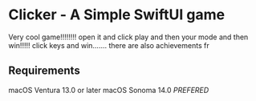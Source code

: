 # Clicker - A Simple SwiftUI game

Very cool game!!!!!!!!
open it and click play and then your mode and then win!!!!!
click keys and win....... there are also achievements fr

## Requirements
macOS Ventura 13.0 or later
macOS Sonoma 14.0 *PREFERED*

